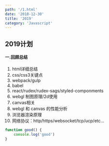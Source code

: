 ```yaml
---
path: '/1.html'
date: '2018-12-30'
title: '2019'
category: 'Javascript'
---
```


## 2019计划

#### 一.回顾总结
1. html详细总结
2. css/css3关键点
3. webpack/gulp
4. babel
5. react/rudex/rudex-sags/styled-componments
6. webgl 制图原理/2d使用
7. canvas相关
8. webgl 和 canvas 的性能分析
9. 浏览器渲染原理
10. 网络协议：http/https/websocket/tcp/ucp/etc...

```javascript
function good() {
	console.log('good')
}
```
